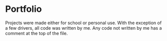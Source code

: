 # Portfolio
Projects were made either for school or personal use. With the exception of a few drivers, all code was written by me. Any code not written by me has a comment at the top of the file.
